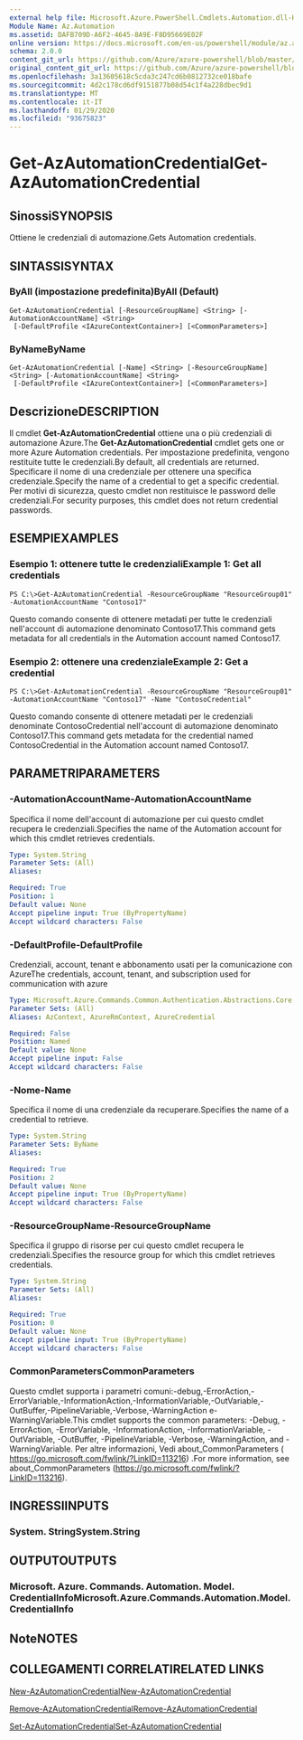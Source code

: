 ```yaml
---
external help file: Microsoft.Azure.PowerShell.Cmdlets.Automation.dll-Help.xml
Module Name: Az.Automation
ms.assetid: DAFB709D-A6F2-4645-8A9E-F8D95669E02F
online version: https://docs.microsoft.com/en-us/powershell/module/az.automation/get-azautomationcredential
schema: 2.0.0
content_git_url: https://github.com/Azure/azure-powershell/blob/master/src/Automation/Automation/help/Get-AzAutomationCredential.md
original_content_git_url: https://github.com/Azure/azure-powershell/blob/master/src/Automation/Automation/help/Get-AzAutomationCredential.md
ms.openlocfilehash: 3a13605618c5cda3c247cd6b0812732ce018bafe
ms.sourcegitcommit: 4d2c178cd6df9151877b08d54c1f4a228dbec9d1
ms.translationtype: MT
ms.contentlocale: it-IT
ms.lasthandoff: 01/29/2020
ms.locfileid: "93675823"
---
```

# <span data-ttu-id="adc58-101">Get-AzAutomationCredential</span><span class="sxs-lookup"><span data-stu-id="adc58-101">Get-AzAutomationCredential</span></span>

## <span data-ttu-id="adc58-102">Sinossi</span><span class="sxs-lookup"><span data-stu-id="adc58-102">SYNOPSIS</span></span>
<span data-ttu-id="adc58-103">Ottiene le credenziali di automazione.</span><span class="sxs-lookup"><span data-stu-id="adc58-103">Gets Automation credentials.</span></span>

## <span data-ttu-id="adc58-104">SINTASSI</span><span class="sxs-lookup"><span data-stu-id="adc58-104">SYNTAX</span></span>

### <span data-ttu-id="adc58-105">ByAll (impostazione predefinita)</span><span class="sxs-lookup"><span data-stu-id="adc58-105">ByAll (Default)</span></span>
```
Get-AzAutomationCredential [-ResourceGroupName] <String> [-AutomationAccountName] <String>
 [-DefaultProfile <IAzureContextContainer>] [<CommonParameters>]
```

### <span data-ttu-id="adc58-106">ByName</span><span class="sxs-lookup"><span data-stu-id="adc58-106">ByName</span></span>
```
Get-AzAutomationCredential [-Name] <String> [-ResourceGroupName] <String> [-AutomationAccountName] <String>
 [-DefaultProfile <IAzureContextContainer>] [<CommonParameters>]
```

## <span data-ttu-id="adc58-107">Descrizione</span><span class="sxs-lookup"><span data-stu-id="adc58-107">DESCRIPTION</span></span>
<span data-ttu-id="adc58-108">Il cmdlet **Get-AzAutomationCredential** ottiene una o più credenziali di automazione Azure.</span><span class="sxs-lookup"><span data-stu-id="adc58-108">The **Get-AzAutomationCredential** cmdlet gets one or more Azure Automation credentials.</span></span>
<span data-ttu-id="adc58-109">Per impostazione predefinita, vengono restituite tutte le credenziali.</span><span class="sxs-lookup"><span data-stu-id="adc58-109">By default, all credentials are returned.</span></span>
<span data-ttu-id="adc58-110">Specificare il nome di una credenziale per ottenere una specifica credenziale.</span><span class="sxs-lookup"><span data-stu-id="adc58-110">Specify the name of a credential to get a specific credential.</span></span>
<span data-ttu-id="adc58-111">Per motivi di sicurezza, questo cmdlet non restituisce le password delle credenziali.</span><span class="sxs-lookup"><span data-stu-id="adc58-111">For security purposes, this cmdlet does not return credential passwords.</span></span>

## <span data-ttu-id="adc58-112">ESEMPI</span><span class="sxs-lookup"><span data-stu-id="adc58-112">EXAMPLES</span></span>

### <span data-ttu-id="adc58-113">Esempio 1: ottenere tutte le credenziali</span><span class="sxs-lookup"><span data-stu-id="adc58-113">Example 1: Get all credentials</span></span>
```
PS C:\>Get-AzAutomationCredential -ResourceGroupName "ResourceGroup01" -AutomationAccountName "Contoso17"
```

<span data-ttu-id="adc58-114">Questo comando consente di ottenere metadati per tutte le credenziali nell'account di automazione denominato Contoso17.</span><span class="sxs-lookup"><span data-stu-id="adc58-114">This command gets metadata for all credentials in the Automation account named Contoso17.</span></span>

### <span data-ttu-id="adc58-115">Esempio 2: ottenere una credenziale</span><span class="sxs-lookup"><span data-stu-id="adc58-115">Example 2: Get a credential</span></span>
```
PS C:\>Get-AzAutomationCredential -ResourceGroupName "ResourceGroup01" -AutomationAccountName "Contoso17" -Name "ContosoCredential"
```

<span data-ttu-id="adc58-116">Questo comando consente di ottenere metadati per le credenziali denominate ContosoCredential nell'account di automazione denominato Contoso17.</span><span class="sxs-lookup"><span data-stu-id="adc58-116">This command gets metadata for the credential named ContosoCredential in the Automation account named Contoso17.</span></span>

## <span data-ttu-id="adc58-117">PARAMETRI</span><span class="sxs-lookup"><span data-stu-id="adc58-117">PARAMETERS</span></span>

### <span data-ttu-id="adc58-118">-AutomationAccountName</span><span class="sxs-lookup"><span data-stu-id="adc58-118">-AutomationAccountName</span></span>
<span data-ttu-id="adc58-119">Specifica il nome dell'account di automazione per cui questo cmdlet recupera le credenziali.</span><span class="sxs-lookup"><span data-stu-id="adc58-119">Specifies the name of the Automation account for which this cmdlet retrieves credentials.</span></span>

```yaml
Type: System.String
Parameter Sets: (All)
Aliases:

Required: True
Position: 1
Default value: None
Accept pipeline input: True (ByPropertyName)
Accept wildcard characters: False
```

### <span data-ttu-id="adc58-120">-DefaultProfile</span><span class="sxs-lookup"><span data-stu-id="adc58-120">-DefaultProfile</span></span>
<span data-ttu-id="adc58-121">Credenziali, account, tenant e abbonamento usati per la comunicazione con Azure</span><span class="sxs-lookup"><span data-stu-id="adc58-121">The credentials, account, tenant, and subscription used for communication with azure</span></span>

```yaml
Type: Microsoft.Azure.Commands.Common.Authentication.Abstractions.Core.IAzureContextContainer
Parameter Sets: (All)
Aliases: AzContext, AzureRmContext, AzureCredential

Required: False
Position: Named
Default value: None
Accept pipeline input: False
Accept wildcard characters: False
```

### <span data-ttu-id="adc58-122">-Nome</span><span class="sxs-lookup"><span data-stu-id="adc58-122">-Name</span></span>
<span data-ttu-id="adc58-123">Specifica il nome di una credenziale da recuperare.</span><span class="sxs-lookup"><span data-stu-id="adc58-123">Specifies the name of a credential to retrieve.</span></span>

```yaml
Type: System.String
Parameter Sets: ByName
Aliases:

Required: True
Position: 2
Default value: None
Accept pipeline input: True (ByPropertyName)
Accept wildcard characters: False
```

### <span data-ttu-id="adc58-124">-ResourceGroupName</span><span class="sxs-lookup"><span data-stu-id="adc58-124">-ResourceGroupName</span></span>
<span data-ttu-id="adc58-125">Specifica il gruppo di risorse per cui questo cmdlet recupera le credenziali.</span><span class="sxs-lookup"><span data-stu-id="adc58-125">Specifies the resource group for which this cmdlet retrieves credentials.</span></span>

```yaml
Type: System.String
Parameter Sets: (All)
Aliases:

Required: True
Position: 0
Default value: None
Accept pipeline input: True (ByPropertyName)
Accept wildcard characters: False
```

### <span data-ttu-id="adc58-126">CommonParameters</span><span class="sxs-lookup"><span data-stu-id="adc58-126">CommonParameters</span></span>
<span data-ttu-id="adc58-127">Questo cmdlet supporta i parametri comuni:-debug,-ErrorAction,-ErrorVariable,-InformationAction,-InformationVariable,-OutVariable,-OutBuffer,-PipelineVariable,-Verbose,-WarningAction e-WarningVariable.</span><span class="sxs-lookup"><span data-stu-id="adc58-127">This cmdlet supports the common parameters: -Debug, -ErrorAction, -ErrorVariable, -InformationAction, -InformationVariable, -OutVariable, -OutBuffer, -PipelineVariable, -Verbose, -WarningAction, and -WarningVariable.</span></span> <span data-ttu-id="adc58-128">Per altre informazioni, Vedi about_CommonParameters ( https://go.microsoft.com/fwlink/?LinkID=113216) .</span><span class="sxs-lookup"><span data-stu-id="adc58-128">For more information, see about_CommonParameters (https://go.microsoft.com/fwlink/?LinkID=113216).</span></span>

## <span data-ttu-id="adc58-129">INGRESSI</span><span class="sxs-lookup"><span data-stu-id="adc58-129">INPUTS</span></span>

### <span data-ttu-id="adc58-130">System. String</span><span class="sxs-lookup"><span data-stu-id="adc58-130">System.String</span></span>

## <span data-ttu-id="adc58-131">OUTPUT</span><span class="sxs-lookup"><span data-stu-id="adc58-131">OUTPUTS</span></span>

### <span data-ttu-id="adc58-132">Microsoft. Azure. Commands. Automation. Model. CredentialInfo</span><span class="sxs-lookup"><span data-stu-id="adc58-132">Microsoft.Azure.Commands.Automation.Model.CredentialInfo</span></span>

## <span data-ttu-id="adc58-133">Note</span><span class="sxs-lookup"><span data-stu-id="adc58-133">NOTES</span></span>

## <span data-ttu-id="adc58-134">COLLEGAMENTI CORRELATI</span><span class="sxs-lookup"><span data-stu-id="adc58-134">RELATED LINKS</span></span>

[<span data-ttu-id="adc58-135">New-AzAutomationCredential</span><span class="sxs-lookup"><span data-stu-id="adc58-135">New-AzAutomationCredential</span></span>](./New-AzAutomationCredential.md)

[<span data-ttu-id="adc58-136">Remove-AzAutomationCredential</span><span class="sxs-lookup"><span data-stu-id="adc58-136">Remove-AzAutomationCredential</span></span>](./Remove-AzAutomationCredential.md)

[<span data-ttu-id="adc58-137">Set-AzAutomationCredential</span><span class="sxs-lookup"><span data-stu-id="adc58-137">Set-AzAutomationCredential</span></span>](./Set-AzAutomationCredential.md)


